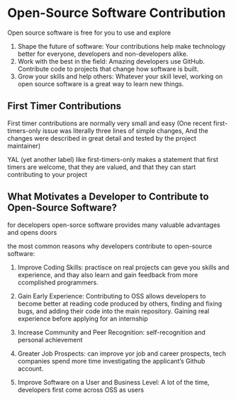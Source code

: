 # Open-Source Software Contribution

Open source software is free for you to use and explore

1. Shape the future of software: Your contributions help make technology better for everyone, developers and non-developers alike.
2. Work with the best in the field: Amazing developers use GitHub. Contribute code to projects that change how software is built.
3. Grow your skills and help others: Whatever your skill level, working on open source software is a great way to learn new things.

## First Timer Contributions

First timer contributions are normally very small and easy (One recent first-timers-only issue was literally three lines of simple changes, And the changes were described in great detail and tested by the project maintainer)

YAL (yet another label) like first-timers-only makes a statement that first timers are welcome, that they are valued, and that they can start contributing to your project

## What Motivates a Developer to Contribute to Open-Source Software?

for decelopers open-sorce software provides many valuable advantages and opens doors

the most common reasons why developers contribute to open-source software:

1. Improve Coding Skills: practisce on real projects can geve you skills and experience, and thay also learn and gain feedback from more ccomplished programmers.

2. Gain Early Experience: Contributing to OSS allows developers to become better at reading code produced by others, finding and fixing bugs, and adding their code into the main repository. Gaining real experience before applying for an internship

3. Increase Community and Peer Recognition: self-recognition and personal achievement
4. Greater Job Prospects: can improve yor job and career prospects, tech companies spend more time investigating the applicant’s Github account.

5. Improve Software on a User and Business Level: A lot of the time, developers first come across OSS as users